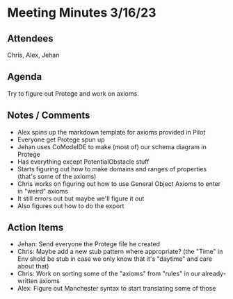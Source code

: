# Meeting Minutes 3/16/23

## Attendees
Chris, Alex, Jehan

## Agenda
Try to figure out Protege and work on axioms.

## Notes / Comments
- Alex spins up the markdown template for axioms provided in Pilot
- Everyone get Protege spun up
- Jehan uses CoModeIDE to make (most of) our schema diagram in Protege 
- Has everything except PotentialObstacle stuff
- Starts figuring out how to make domains and ranges of properties (that's some of the axioms)
- Chris works on figuring out how to use General Object Axioms to enter in "weird" axioms 
- It still errors out but maybe we'll figure it out 
- Also figures out how to do the export

## Action Items
- Jehan: Send everyone the Protege file he created 
- Chris: Maybe add a new stub pattern where appropriate? (the "Time" in Env shold be stub in case we only know that it's "daytime" and care about that)
- Chris: Work on sorting some of the "axioms" from "rules" in our already-written axioms 
- Alex: Figure out Manchester syntax to start translating some of those